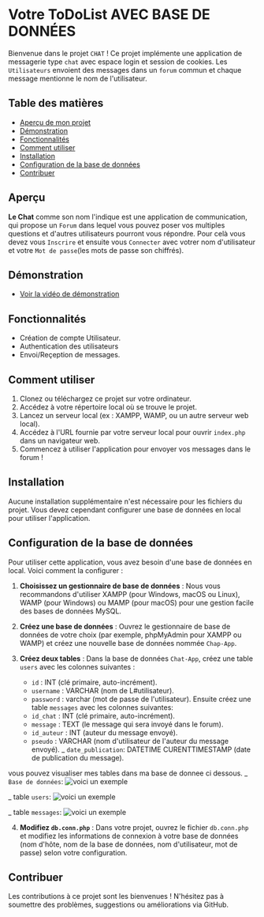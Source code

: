 # Votre ToDoList AVEC BASE DE DONNÉES

Bienvenue dans le projet `CHAT` ! Ce projet implémente une application de messagerie type  `chat` avec espace login et session de cookies. Les `Utilisateurs` envoient des messages dans un `forum` commun et chaque message mentionne le nom de l'utilisateur.

## Table des matières

- [Aperçu de mon projet](img/apercu_chat.png)
- [Démonstration](vidéos/Démo-Chat.mp4)
- [Fonctionnalités](#fonctionnalités)
- [Comment utiliser](#comment-utiliser)
- [Installation](#installation)
- [Configuration de la base de données](#configuration-de-la-base-de-données)
- [Contribuer](#contribuer)

## Aperçu

**Le Chat** comme son nom l'indique est une application de communication, qui propose un `Forum` dans lequel vous pouvez poser vos multiples questions et d'autres utilisateurs pourront vous répondre. Pour celà vous devez vous `Inscrire` et ensuite vous `Connecter` avec votrer nom d'utilisateur et votre `Mot de passe`(les mots de passe son chiffrés).


## Démonstration

- [Voir la vidéo de démonstration](vidéos/Démo-Chat.mp4)


## Fonctionnalités

- Création de compte Utilisateur.
- Authentication des utilisateurs
- Envoi/Reçeption de messages.

## Comment utiliser

1. Clonez ou téléchargez ce projet sur votre ordinateur.
2. Accédez à votre répertoire local où se trouve le projet.
3. Lancez un serveur local (ex : XAMPP, WAMP, ou un autre serveur web local).
4. Accédez à l'URL fournie par votre serveur local pour ouvrir `index.php` dans un navigateur web.
5. Commencez à utiliser l'application pour envoyer vos messages dans le forum  !

## Installation

Aucune installation supplémentaire n'est nécessaire pour les fichiers du projet. Vous devez cependant configurer une base de données en local pour utiliser l'application.

## Configuration de la base de données

Pour utiliser cette application, vous avez besoin d'une base de données en local. Voici comment la configurer :

1. **Choisissez un gestionnaire de base de données** : Nous vous recommandons d'utiliser XAMPP (pour Windows, macOS ou Linux), WAMP (pour Windows) ou MAMP (pour macOS) pour une gestion facile des bases de données MySQL.
   
2. **Créez une base de données** : Ouvrez le gestionnaire de base de données de votre choix (par exemple, phpMyAdmin pour XAMPP ou WAMP) et créez une nouvelle base de données nommée `Chap-App`.

3. **Créez deux tables** : 
Dans la base de données `Chat-App`, créez une table `users` avec les colonnes suivantes :
    - `id` : INT (clé primaire, auto-incrément).
    - `username` : VARCHAR (nom de L#utilisateur).
    - `password` : varchar (mot de passe de l'utilisateur).
Ensuite créez une table `messages` avec les colonnes suivantes:
    - `id_chat` : INT (clé primaire, auto-incrément).
    - `message` : TEXT (le message qui sera invoyé dans le forum).
    - `id_auteur` : INT (auteur du message envoyé).
    - `pseudo` : VARCHAR (nom d'utilisateur de l'auteur du message envoyé).
    _ `date_publication`: DATETIME CURENTTIMESTAMP (date de publication du message).

vous pouvez visualiser mes tables dans ma base de donnee ci dessous.
_ `Base de données`:
![voici un exemple](img/bd.png)

_ table `users`:
![voici un exemple](img/user.png)

_ table `messages`:
![voici un exemple](img/message.png)

4. **Modifiez `db.conn.php`** : Dans votre projet, ouvrez le fichier `db.conn.php` et modifiez les informations de connexion à votre base de données (nom d'hôte, nom de la base de données, nom d'utilisateur, mot de passe) selon votre configuration.

## Contribuer

Les contributions à ce projet sont les bienvenues ! N'hésitez pas à soumettre des problèmes, suggestions ou améliorations via GitHub.
